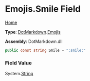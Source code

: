 # Emojis\.Smile Field

[Home](../../../README.md)

**Type**: [DotMarkdown](../../README.md)\.[Emojis](../README.md)

**Assembly**: DotMarkdown\.dll

```csharp
public const string Smile = ":smile:"
```

### Field Value

System\.[String](https://docs.microsoft.com/en-us/dotnet/api/system.string)